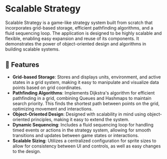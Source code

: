 # Scalable Strategy

Scalable Strategy is a game-like strategy system built from scratch that incorporates grid-based storage, efficient pathfinding algorithms, and a fluid sequencing loop. The application is designed to be highly scalable and flexible, enabling easy expansion and reuse of its components. It demonstrates the power of object-oriented design and algorithms in building scalable systems.

## 🚀 Features
- **Grid-based Storage**: Stores and displays units, environment, and active states in a grid system, making it easy to manipulate and visualize data points based on grid coordinates.
- **Pathfinding Algorithms**: Implements Dijkstra's algorithm for efficient pathfinding in a grid, combining Queues and Hashmaps to maintain search priority.  This finds the shortest path between points on the grid, optimizing movement and interactions.
- **Object-Oriented Design**: Designed with scalability in mind using object-oriented principles, making it easy to extend the system.
- **Dynamic Sequencing**: Includes a fluid sequencing loop for handling timed events or actions in the strategy system, allowing for smooth transitions and updates between game states or interactions.
- **Scalable Sizing**: Utilizes a centralized configuration for sprite sizes to allow for consistency between UI and controls, as well as easy changes to the design.
